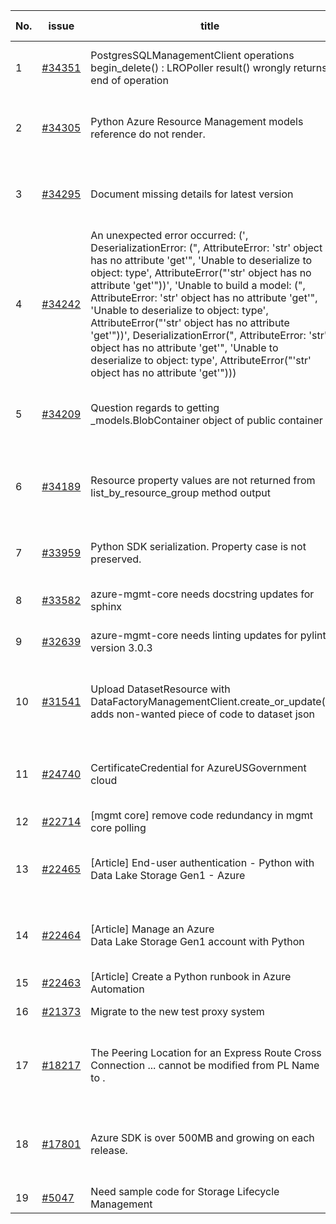| No. | issue | title | labels | assignees | bot advice | created date |
| ------ | ------ | ------ | ------ | ------ | ------ | :-----: |
|1|[#34351](https://github.com/Azure/azure-sdk-for-python/issues/34351)|PostgresSQLManagementClient operations  begin_delete() : LROPoller result() wrongly returns end of operation |question, Service Attention, Mgmt, customer-reported|msyyc|new issue|2024-02-16|
|2|[#34305](https://github.com/Azure/azure-sdk-for-python/issues/34305)|Python Azure Resource Management models reference do not render.|question, ARM, Service Attention, Mgmt, customer-reported, needs-team-attention|msyyc|new comment|2024-02-13|
|3|[#34295](https://github.com/Azure/azure-sdk-for-python/issues/34295)|Document missing details for latest version|question, Service Attention, Mgmt, customer-reported, needs-team-attention|msyyc|new comment|2024-02-13|
|4|[#34242](https://github.com/Azure/azure-sdk-for-python/issues/34242)|An unexpected error occurred: (', DeserializationError: (", AttributeError: \'str\' object has no attribute \'get\'", \'Unable to deserialize to object: type\', AttributeError("\'str\' object has no attribute \'get\'"))', 'Unable to build a model: (", AttributeError: \'str\' object has no attribute \'get\'", \'Unable to deserialize to object: type\', AttributeError("\'str\' object has no attribute \'get\'"))', DeserializationError(",  AttributeError: 'str' object has no attribute 'get'", 'Unable to deserialize to object: type', AttributeError("'str' object has no attribute 'get'")))|question, Data Factory, Service Attention, Mgmt, customer-reported, needs-team-attention|msyyc|new comment|2024-02-08|
|5|[#34209](https://github.com/Azure/azure-sdk-for-python/issues/34209)|Question regards to getting _models.BlobContainer object of public container|Storage, question, Service Attention, Mgmt, customer-reported, needs-team-attention|msyyc||2024-02-07|
|6|[#34189](https://github.com/Azure/azure-sdk-for-python/issues/34189)|Resource property values are not returned from list_by_resource_group method output|question, Service Attention, Mgmt, customer-reported, needs-team-attention, Resources|msyyc||2024-02-06|
|7|[#33959](https://github.com/Azure/azure-sdk-for-python/issues/33959)|Python SDK serialization. Property case is not preserved.|question, Mgmt, customer-reported, needs-team-attention|msyyc||2024-01-23|
|8|[#33582](https://github.com/Azure/azure-sdk-for-python/issues/33582)|azure-mgmt-core needs docstring updates for sphinx|Mgmt, Azure.Mgmt.Core, sphinx|msyyc|new issue|2023-12-17|
|9|[#32639](https://github.com/Azure/azure-sdk-for-python/issues/32639)|azure-mgmt-core needs linting updates for pylint version 3.0.3|Mgmt, Azure.Mgmt.Core, pylint|msyyc|new issue|2023-10-22|
|10|[#31541](https://github.com/Azure/azure-sdk-for-python/issues/31541)|Upload DatasetResource with DataFactoryManagementClient.create_or_update() adds non-wanted piece of code to dataset json|question, Data Factory, Service Attention, Mgmt, customer-reported, needs-team-attention|msyyc|no reply > 7|2023-08-09|
|11|[#24740](https://github.com/Azure/azure-sdk-for-python/issues/24740)|CertificateCredential for AzureUSGovernment cloud|feature-request, Operations Management, Mgmt, needs-team-attention|BigCat20196, msyyc|new comment|2022-06-07|
|12|[#22714](https://github.com/Azure/azure-sdk-for-python/issues/22714)|[mgmt core] remove code redundancy in mgmt core polling|Mgmt, Azure.Mgmt.Core|msyyc|new issue|2022-01-21|
|13|[#22465](https://github.com/Azure/azure-sdk-for-python/issues/22465)|[Article] End-user authentication - Python with Data Lake Storage Gen1 - Azure|Storage, Docs, Client, Mgmt, Data Lake Storage Gen1, Resources|tasherif-msft, msyyc|no reply > 7|2022-01-12|
|14|[#22464](https://github.com/Azure/azure-sdk-for-python/issues/22464)|[Article] Manage an Azure Data Lake Storage Gen1 account with Python|Storage, Docs, Client, Mgmt, Data Lake Storage Gen1, Resources|tasherif-msft, msyyc|no reply > 7|2022-01-12|
|15|[#22463](https://github.com/Azure/azure-sdk-for-python/issues/22463)|[Article] Create a Python runbook in Azure Automation|Docs, Compute, Mgmt, Resources|msyyc|no reply > 7|2022-01-12|
|16|[#21373](https://github.com/Azure/azure-sdk-for-python/issues/21373)|Migrate to the new test proxy system|Mgmt, Epic, MQ|msyyc|no reply > 7|2021-10-22|
|17|[#18217](https://github.com/Azure/azure-sdk-for-python/issues/18217)|The Peering Location for an Express Route Cross Connection ... cannot be modified from PL Name to .|bug, Network - ExpressRoute, Service Attention, Mgmt, customer-reported, needs-team-attention|msyyc|new comment|2021-04-22|
|18|[#17801](https://github.com/Azure/azure-sdk-for-python/issues/17801)|Azure SDK is over 500MB and growing on each release.|question, Network, Service Attention, Mgmt, customer-reported, needs-team-attention|lmazuel, iscai-msft, msyyc|new comment|2021-04-05|
|19|[#5047](https://github.com/Azure/azure-sdk-for-python/issues/5047)|Need sample code for Storage Lifecycle Management|Docs, Mgmt|msyyc|new comment|2019-05-02|
